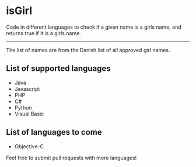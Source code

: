 isGirl
==================

Code in different languages to check if a given name is a girls name, and returns true if it is a girls name.

------

The list of names are from the Danish list of all approved girl names.

## List of supported languages
* Java
* Javascript
* PHP
* C#
* Python
* Visual Basic

## List of languages to come
* Objective-C

Feel free to submit pull requests with more languages!
